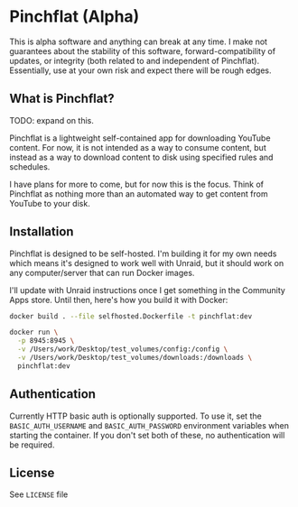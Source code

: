 # Pinchflat (Alpha)

This is alpha software and anything can break at any time. I make not guarantees about the stability of this software, forward-compatibility of updates, or integrity (both related to and independent of Pinchflat). Essentially, use at your own risk and expect there will be rough edges.

## What is Pinchflat?

TODO: expand on this.

Pinchflat is a lightweight self-contained app for downloading YouTube content. For now, it is not intended as a way to consume content, but instead as a way to download content to disk using specified rules and schedules.

I have plans for more to come, but for now this is the focus. Think of Pinchflat as nothing more than an automated way to get content from YouTube to your disk.

## Installation

Pinchflat is designed to be self-hosted. I'm building it for my own needs which means it's designed to work well with Unraid, but it should work on any computer/server that can run Docker images.

I'll update with Unraid instructions once I get something in the Community Apps store. Until then, here's how you build it with Docker:

```bash
docker build . --file selfhosted.Dockerfile -t pinchflat:dev

docker run \
  -p 8945:8945 \
  -v /Users/work/Desktop/test_volumes/config:/config \
  -v /Users/work/Desktop/test_volumes/downloads:/downloads \
  pinchflat:dev
```

## Authentication

Currently HTTP basic auth is optionally supported. To use it, set the `BASIC_AUTH_USERNAME` and `BASIC_AUTH_PASSWORD` environment variables when starting the container. If you don't set both of these, no authentication will be required.

## License

See `LICENSE` file

```

```
